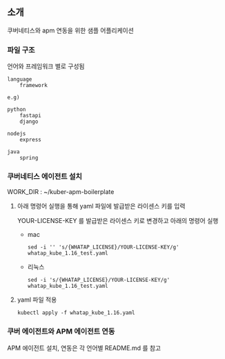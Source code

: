 ## 소개
쿠버네티스와 apm 연동을 위한 샘플 어플리케이션

### 파일 구조
언어와 프레임워크 별로 구성됨

    language
        framework
    
    e.g)
    
    python
        fastapi
        django
    
    nodejs
        express
    
    java
        spring

### 쿠버네티스 에이전트 설치
WORK_DIR : ~/kuber-apm-boilerplate 

1. 아래 명령어 실행을 통해 yaml 파일에 발급받은 라이센스 키를 입력

    YOUR-LICENSE-KEY 를 발급받은 라이센스 키로 변경하고 아래의 명령어 실행

    - mac
       ```
       sed -i '' 's/{WHATAP_LICENSE}/YOUR-LICENSE-KEY/g' whatap_kube_1.16_test.yaml
       ```

    - 리눅스 
       ```
       sed -i 's/{WHATAP_LICENSE}/YOUR-LICENSE-KEY/g' whatap_kube_1.16_test.yaml
       ```

2. yaml 파일 적용

    ```
    kubectl apply -f whatap_kube_1.16.yaml
    ```

### 쿠버 에이전트와 APM 에이전트 연동
APM 에이전트 설치, 연동은 각 언어별 README.md 를 참고


 